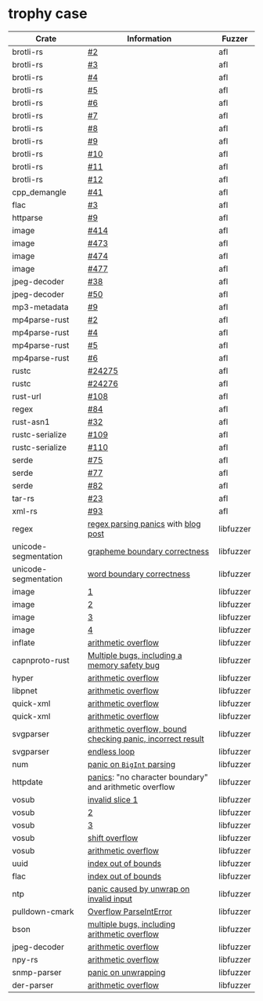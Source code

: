 # trophy case

Crate | Information | Fuzzer
----- | ----------- | ------
brotli-rs | [#2](https://github.com/ende76/brotli-rs/issues/2) | afl
brotli-rs | [#3](https://github.com/ende76/brotli-rs/issues/3) | afl
brotli-rs | [#4](https://github.com/ende76/brotli-rs/issues/4) | afl
brotli-rs | [#5](https://github.com/ende76/brotli-rs/issues/5) | afl
brotli-rs | [#6](https://github.com/ende76/brotli-rs/issues/6) | afl
brotli-rs | [#7](https://github.com/ende76/brotli-rs/issues/7) | afl
brotli-rs | [#8](https://github.com/ende76/brotli-rs/issues/8) | afl
brotli-rs | [#9](https://github.com/ende76/brotli-rs/issues/9) | afl
brotli-rs | [#10](https://github.com/ende76/brotli-rs/issues/10) | afl
brotli-rs | [#11](https://github.com/ende76/brotli-rs/issues/11) | afl
brotli-rs | [#12](https://github.com/ende76/brotli-rs/issues/12) | afl
cpp_demangle | [#41](https://github.com/fitzgen/cpp_demangle/pull/41) | afl
flac | [#3](https://github.com/sourrust/flac/issues/3) | afl
httparse | [#9](https://github.com/seanmonstar/httparse/issues/9) | afl
image | [#414](https://github.com/PistonDevelopers/image/issues/414) | afl
image | [#473](https://github.com/PistonDevelopers/image/issues/473) | afl
image | [#474](https://github.com/PistonDevelopers/image/issues/474) | afl
image | [#477](https://github.com/PistonDevelopers/image/issues/477) | afl
jpeg-decoder | [#38](https://github.com/kaksmet/jpeg-decoder/issues/38) | afl
jpeg-decoder | [#50](https://github.com/kaksmet/jpeg-decoder/issues/50) | afl
mp3-metadata | [#9](https://github.com/GuillaumeGomez/mp3-metadata/pull/9) | afl
mp4parse-rust | [#2](https://github.com/mozilla/mp4parse-rust/issues/2) | afl
mp4parse-rust | [#4](https://github.com/mozilla/mp4parse-rust/issues/4) | afl
mp4parse-rust | [#5](https://github.com/mozilla/mp4parse-rust/issues/5) | afl
mp4parse-rust | [#6](https://github.com/mozilla/mp4parse-rust/issues/6) | afl
rustc | [#24275](https://github.com/rust-lang/rust/issues/24275) | afl
rustc | [#24276](https://github.com/rust-lang/rust/issues/24276) | afl
rust-url | [#108](https://github.com/servo/rust-url/pull/108) | afl
regex | [#84](https://github.com/rust-lang/regex/issues/84) | afl
rust-asn1 | [#32](https://github.com/alex/rust-asn1/issues/32) | afl
rustc-serialize | [#109](https://github.com/rust-lang/rustc-serialize/issues/109) | afl
rustc-serialize | [#110](https://github.com/rust-lang/rustc-serialize/issues/110) | afl
serde | [#75](https://github.com/serde-rs/serde/issues/75) | afl
serde | [#77](https://github.com/serde-rs/serde/issues/77) | afl
serde | [#82](https://github.com/serde-rs/serde/issues/82) | afl
tar-rs | [#23](https://github.com/alexcrichton/tar-rs/issues/23) | afl
xml-rs | [#93](https://github.com/netvl/xml-rs/issues/93) | afl
regex | [regex parsing panics](https://github.com/rust-lang/regex/pull/349) with [blog post](https://www.nibor.org/blog/fuzzing-is-magic---or-how-i-found-a-panic-in-rusts-regex-library/) | libfuzzer
unicode-segmentation | [grapheme boundary correctness](https://github.com/unicode-rs/unicode-segmentation/issues/19) | libfuzzer
unicode-segmentation | [word boundary correctness](https://github.com/unicode-rs/unicode-segmentation/issues/20) | libfuzzer
image | [1](https://github.com/PistonDevelopers/image/issues/622) | libfuzzer
image | [2](https://github.com/PistonDevelopers/image/issues/623) | libfuzzer
image | [3](https://github.com/PistonDevelopers/image/issues/624) | libfuzzer
image | [4](https://github.com/PistonDevelopers/image/issues/625) | libfuzzer
inflate | [arithmetic overflow](https://github.com/PistonDevelopers/inflate/issues/14) | libfuzzer
capnproto-rust | [Multiple bugs, including a memory safety bug](https://dwrensha.github.io/capnproto-rust/2017/02/27/cargo-fuzz.html) | libfuzzer
hyper | [arithmetic overflow](https://github.com/hyperium/hyper/pull/1076) | libfuzzer
libpnet | [arithmetic overflow](https://github.com/libpnet/libpnet/pull/250) | libfuzzer
quick-xml | [arithmetic overflow](https://github.com/tafia/quick-xml/issues/53) | libfuzzer
quick-xml | [arithmetic overflow](https://github.com/tafia/quick-xml/pull/55/commits/53a5c099df585dd65382ffd7f2912728eaa764d5) | libfuzzer
svgparser | [arithmetic overflow, bound checking panic, incorrect result](https://github.com/RazrFalcon/libsvgparser/commit/4742f16e834445a682a0a4db62600d275a457390) | libfuzzer
svgparser | [endless loop](https://github.com/RazrFalcon/libsvgparser/commit/c55d9a7d4d1e83f405be2e7bfddea89f579f6fc9) | libfuzzer
num | [panic on `BigInt` parsing](https://github.com/rust-num/num/issues/268) | libfuzzer
httpdate | [panics](https://pyfisch.org/blog/fuzzing-all-crates/): "no character boundary" and arithmetic overflow | libfuzzer
vosub | [invalid slice 1](https://github.com/emk/subtitles-rs/commit/20e430105b1fc02aa135788ba150a0dd49a7d1ef) | libfuzzer
vosub | [2](https://github.com/emk/subtitles-rs/commit/46df766dd22cb6a04a534611f08c23903e58746c) | libfuzzer
vosub | [3](https://github.com/emk/subtitles-rs/commit/f2f5309aa8173dfec4bb5816950d718a1ac669c2) | libfuzzer
vosub | [shift overflow](https://github.com/emk/subtitles-rs/commit/5d3364b96389d90deac0f024a57660951b7e1dd6) | libfuzzer
vosub | [arithmetic overflow](https://github.com/emk/subtitles-rs/commit/3afdb7e1c5e786e88653253243648dd9d49983f2) | libfuzzer
uuid | [index out of bounds](https://github.com/rust-lang-nursery/uuid/pull/81) | libfuzzer
flac | [index out of bounds](https://github.com/sourrust/flac/issues/11) | libfuzzer
ntp | [panic caused by unwrap on invalid input](https://github.com/JeffBelgum/ntp/commit/f23ded23c26a5326dae249905d298e8c5f51d371) | libfuzzer
pulldown-cmark | [Overflow ParseIntError](https://github.com/google/pulldown-cmark/issues/49) | libfuzzer
bson | [multiple bugs, including arithmetic overflow](https://github.com/zonyitoo/bson-rs/issues/64) | libfuzzer
jpeg-decoder | [arithmetic overflow](https://github.com/kaksmet/jpeg-decoder/issues/69) | libfuzzer
npy-rs | [arithmetic overflow](https://github.com/potocpav/npy-rs/pull/2) | libfuzzer
snmp-parser | [panic on unwrapping](https://github.com/rusticata/snmp-parser/issues/2) | libfuzzer
der-parser | [arithmetic overflow](https://github.com/rusticata/der-parser/issues/2) | libfuzzer
